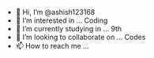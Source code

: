 - 👋 Hi, I’m @ashish123168
- 👀 I’m interested in ... Coding 
- 🌱 I’m currently studying in ... 9th
- 💞️ I’m looking to collaborate on ... Codes
- 📫 How to reach me ...

<!---
ashish123168/ashish123168 is a ✨ special ✨ repository because its `README.md` (this file) appears on your GitHub profile.
You can click the Preview link to take a look at your changes.
--->
